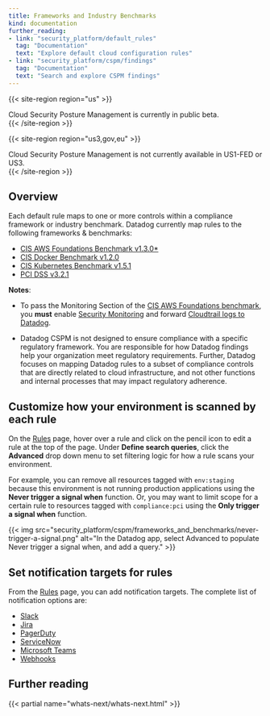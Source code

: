 ```yaml
---
title: Frameworks and Industry Benchmarks
kind: documentation
further_reading:
- link: "security_platform/default_rules"
  tag: "Documentation"
  text: "Explore default cloud configuration rules"
- link: "security_platform/cspm/findings"
  tag: "Documentation"
  text: "Search and explore CSPM findings"
---
```


{{< site-region region="us" >}}
<div class="alert alert-warning">
Cloud Security Posture Management is currently in public beta.
</div>
{{< /site-region >}}

{{< site-region region="us3,gov,eu" >}}
<div class="alert alert-warning">
Cloud Security Posture Management is not currently available in US1-FED or US3.
</div>
{{< /site-region >}}

## Overview

Each default rule maps to one or more controls within a compliance framework or industry benchmark. Datadog currently map rules to the following frameworks & benchmarks:

- [CIS AWS Foundations Benchmark v1.3.0*][1]
- [CIS Docker Benchmark v1.2.0][1]
- [CIS Kubernetes Benchmark v1.5.1][2]
- [PCI DSS v3.2.1][3]

**Notes**:

- To pass the Monitoring Section of the [CIS AWS Foundations benchmark][1], you **must** enable [Security Monitoring][4] and forward [Cloudtrail logs to Datadog][5].

- Datadog CSPM is not designed to ensure compliance with a specific regulatory framework. You are responsible for how Datadog findings help your organization meet regulatory requirements. Further, Datadog focuses on mapping Datadog rules to a subset of compliance controls that are directly related to cloud infrastructure, and not other functions and internal processes that may impact regulatory adherence.

## Customize how your environment is scanned by each rule

On the [Rules][6] page, hover over a rule and click on the pencil icon to edit a rule at the top of the page. Under **Define search queries**, click the **Advanced** drop down menu to set filtering logic for how a rule scans your environment.

For example, you can remove all resources tagged with `env:staging` because this environment is not running production applications using the **Never trigger a signal when** function. Or, you may want to limit scope for a certain rule to resources tagged with `compliance:pci` using the **Only trigger a signal when** function.

{{< img src="security_platform/cspm/frameworks_and_benchmarks/never-trigger-a-signal.png" alt="In the Datadog app, select Advanced to populate Never trigger a signal when, and add a query." >}}

## Set notification targets for rules

From the [Rules][6] page, you can add notification targets. The complete list of notification options are:

- [Slack][7]
- [Jira][8]
- [PagerDuty][9]
- [ServiceNow][10]
- [Microsoft Teams][11]
- [Webhooks][12]

## Further reading

{{< partial name="whats-next/whats-next.html" >}}

[1]: https://www.cisecurity.org/benchmark/amazon_web_services/
[2]: https://www.cisecurity.org/benchmark/kubernetes/
[3]: https://www.pcisecuritystandards.org/document_library
[4]: /security_platform/security_monitoring/
[5]: /integrations/amazon_cloudtrail/
[6]: https://app.datadoghq.com/security/configuration/rules/
[7]: /integrations/slack/
[8]: /integrations/jira/
[9]: /integrations/pagerduty
[10]: /integrations/servicenow/
[11]: /integrations/microsoft_teams/
[12]: /integrations/webhooks/
